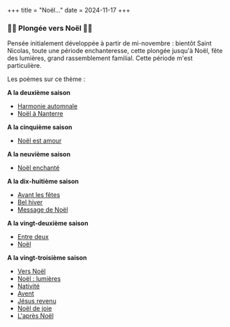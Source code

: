 +++
title = "Noël..."
date = 2024-11-17
+++
### 🎄🎀 Plongée vers Noël 🎀🎄

Pensée initialement développée à partir de mi-novembre : bientôt Saint Nicolas, toute une période enchanteresse, cette plongée jusqu'à Noël, fête des lumières, grand rassemblement familial. Cette période m'est particulière.

Les poèmes sur ce thème :

**A la deuxième saison**
- [Harmonie automnale](../seasons/2_deuxieme_saison/harmonie_automnale)
- [Noël à Nanterre ](../seasons/2_deuxieme_saison/noel_a_nanterre)

**A la cinquième saison**
- [Noël est amour](../seasons/5_cinquieme_saison/noel_est_amour)

**A la neuvième saison**
- [Noël enchanté](../seasons/9_neuvieme_saison/noel_enchante)

**A la dix-huitième saison**
- [Avant les fêtes](../seasons/18_dix_huitieme_saison/avant_les_fetes)
- [Bel hiver](../seasons/18_dix_huitieme_saison/bel_hiver)
- [Message de Noël](../seasons/18_dix_huitieme_saison/message_de_noel)

**A la vingt-deuxième saison**
- [Entre deux](../seasons/22_vingt_deuxieme_saison/entre_deux)
- [Noël](../seasons/22_vingt_deuxieme_saison/noel)

**A la vingt-troisième saison**
- [Vers Noël](../seasons/23_vingt_troisieme_saison/vers_noel)
- [Noël : lumières](../seasons/23_vingt_troisieme_saison/noel_lumieres)
- [Nativité](../seasons/23_vingt_troisieme_saison/nativite)
- [Avent](../seasons/23_vingt_troisieme_saison/avent)
- [Jésus revenu](../seasons/23_vingt_troisieme_saison/jesus_revenu)
- [Noël de joie](../seasons/23_vingt_troisieme_saison/noel_de_joie)
- [L'après Noël](../seasons/23_vingt_troisieme_saison/l_apres_noel)